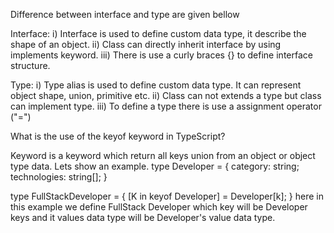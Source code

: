 Difference between interface and type are given bellow

Interface:
    i) Interface is used to define custom data type, it describe the shape of an object.
    ii) Class can directly inherit interface by using implements keyword.
    iii) There is use a curly braces {} to define interface structure.

    

Type:
    i) Type alias is used to define custom data type. It can represent object shape, union, primitive etc.
    ii) Class can not extends a type but class can implement type.
    iii) To define a type there is use a assignment operator ("=")


What is the use of the keyof keyword in TypeScript? 

Keyword is a keyword which  return all keys union from an object or object type data.
Lets show an example.
type Developer = {
    category: string;
    technologies: string[];
}

type FullStackDeveloper = {
    [K in keyof Developer] = Developer[k];
}
here in this example we define FullStack Developer which key will be Developer keys and it values data type will be Developer's value data type.



